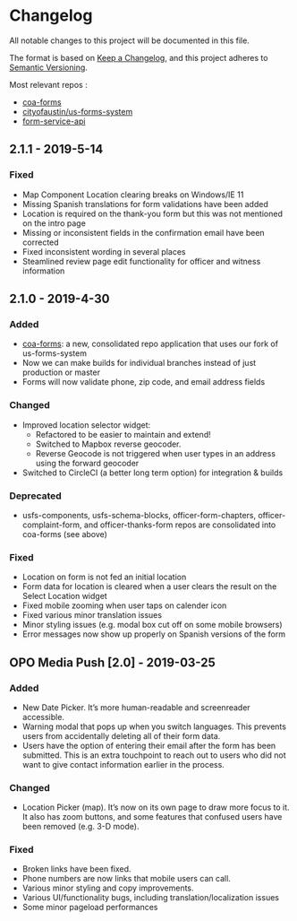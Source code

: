 # Changelog
All notable changes to this project will be documented in this file.

The format is based on [Keep a Changelog](https://keepachangelog.com/en/1.0.0/),
and this project adheres to [Semantic Versioning](https://semver.org/spec/v2.0.0.html).

Most relevant repos <!-- keep this up to date if it changes!! -->: 
- [coa-forms](https://github.com/cityofaustin/coa-forms)
- [cityofaustin/us-forms-system](https://github.com/cityofaustin/us-forms-system)
- [form-service-api](https://github.com/cityofaustin/form-service-api)


## 2.1.1 - 2019-5-14
### Fixed
- Map Component Location clearing breaks on Windows/IE 11
- Missing Spanish translations for form validations have been added
- Location is required on the thank-you form but this was not mentioned on the intro page
- Missing or inconsistent fields in the confirmation email have been corrected
- Fixed inconsistent wording in several places
- Steamlined review page edit functionality for officer and witness information


## 2.1.0 - 2019-4-30
### Added
- [coa-forms](https://github.com/cityofaustin/coa-forms): a new, consolidated repo application that uses our fork of us-forms-system
- Now we can make builds for individual branches instead of just production or master
- Forms will now validate phone, zip code, and email address fields
### Changed
- Improved location selector widget: 
    - Refactored to be easier to maintain and extend!
    - Switched to Mapbox reverse geocoder.
    - Reverse Geocode is not triggered when user types in an address using the forward geocoder
- Switched to CircleCI (a better long term option) for integration & builds
### Deprecated
- usfs-components, usfs-schema-blocks, officer-form-chapters, officer-complaint-form, and officer-thanks-form repos are consolidated into coa-forms (see above)
### Fixed
- Location on form is not fed an initial location
- Form data for location is cleared when a user clears the result on the Select Location widget
- Fixed mobile zooming when user taps on calender icon
- Fixed various minor translation issues
- Minor styling issues (e.g. modal box cut off on some mobile browsers)
- Error messages now show up properly on Spanish versions of the form


## OPO Media Push [2.0] - 2019-03-25
### Added 
- New Date Picker. It’s more human-readable and screenreader accessible.
- Warning modal that pops up when you switch languages. This prevents users from accidentally deleting all of their form data.
- Users have the option of entering their email after the form has been submitted. This is an extra touchpoint to reach out to users who did not want to give contact information earlier in the process.

### Changed
- Location Picker (map). It’s now on its own page to draw more focus to it. It also has zoom buttons, and some features that confused users have been removed (e.g. 3-D mode).

### Fixed
- Broken links have been fixed.
- Phone numbers are now links that mobile users can call.
- Various minor styling and copy improvements.
- Various UI/functionality bugs, including translation/localization issues
- Some minor pageload performances
